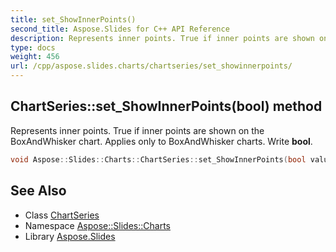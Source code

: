 ```yaml
---
title: set_ShowInnerPoints()
second_title: Aspose.Slides for C++ API Reference
description: Represents inner points. True if inner points are shown on the BoxAndWhisker chart. Applies only to BoxAndWhisker charts. Write bool.
type: docs
weight: 456
url: /cpp/aspose.slides.charts/chartseries/set_showinnerpoints/
---
```

## ChartSeries::set_ShowInnerPoints(bool) method


Represents inner points. True if inner points are shown on the BoxAndWhisker chart. Applies only to BoxAndWhisker charts. Write **bool**.

```cpp
void Aspose::Slides::Charts::ChartSeries::set_ShowInnerPoints(bool value) override
```

## See Also

* Class [ChartSeries](./)
* Namespace [Aspose::Slides::Charts](../)
* Library [Aspose.Slides](../../)